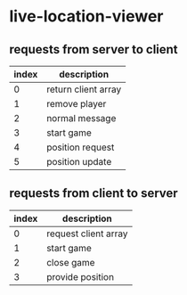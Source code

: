 # live-location-viewer

## requests from server to client
| index | description |
|---|---|
| 0 | return client array |
| 1 | remove player |
| 2 | normal message |
| 3 | start game |
| 4 | position request |
| 5 | position update |

## requests from client to server
| index | description |
|---|---|
| 0 | request client array |
| 1 | start game |
| 2 | close game |
| 3 | provide position |